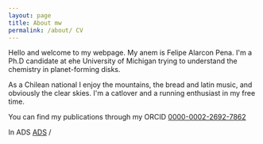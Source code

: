 ```yaml
---
layout: page
title: About mw
permalink: /about/ CV
---
```


Hello and welcome to my webpage. My anem is Felipe Alarcon Pena. I'm a Ph.D candidate at ehe University of Michigan trying to understand the chemistry in planet-forming disks.

As a Chilean national I enjoy the mountains, the bread and latin music, and obviously the clear skies. I'm a catlover and a running enthusiast in my free time.

You can find my publications through my ORCID
[0000-0002-2692-7862](https://orcid.org/my-orcid?orcid=0000-0002-2692-7862)

In ADS
[ADS](https://orcid.org/my-orcid?orcid=0000-0002-2692-7862) /


[jekyll-organization]: https://github.com/jekyll
